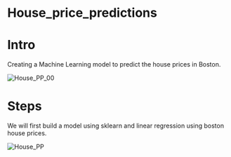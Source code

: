 # House_price_predictions
# Intro
Creating a Machine Learning model to predict the house prices in Boston.

![House_PP_00](https://user-images.githubusercontent.com/48610617/135040771-776b6730-cd51-44e7-b975-c88917c954aa.png)




# Steps
We will first build a model using sklearn and linear regression using boston house prices.

![House_PP](https://user-images.githubusercontent.com/48610617/135037921-78dbc02b-8d29-4d7f-b1b2-26aab01f87bd.png)

